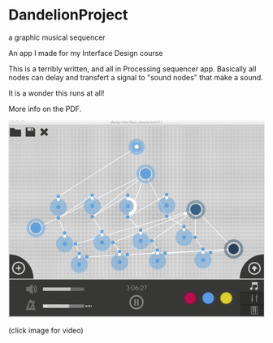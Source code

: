 DandelionProject
================

a graphic musical sequencer

An app I made for my Interface Design course

This is a terribly written, and all in Processing sequencer app. Basically all nodes can delay and transfert a signal to "sound nodes" that make a sound. 

It is a wonder this runs at all! 

More info on the PDF. 

[![Demo](image.png)](https://drive.google.com/file/d/0BxsBFm8YwdRAellXZXNweGJsNms/view)

(click image for video)
